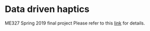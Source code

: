 # Data driven haptics
ME327 Spring 2019 final project
Please refer to this [link](http://charm.stanford.edu/ME327/MohtashamYuanYako) for details. 
